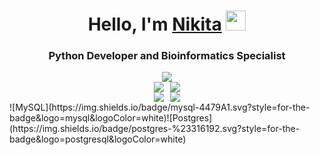 <div align="center">
    <h1>Hello, I'm <a href="https://hukumabob.github.io/" target="_blank">Nikita</a> <img src="https://github.com/blackcater/blackcater/raw/main/images/Hi.gif" height="32"/></h1>
    <h3>Python Developer and Bioinformatics Specialist</h3>
</div>

<div align="center">
    <img src="https://github-profile-summary-cards.vercel.app/api/cards/profile-details?username=HukumaBob&theme=nord_dark" />
</div>

<div align="center">
    <div style="display: flex; justify-content: center;">
        <img style="margin-right: 10px;" src="https://github-profile-summary-cards.vercel.app/api/cards/most-commit-language?username=HukumaBob&theme=nord_dark" />
        <img src="https://github-profile-summary-cards.vercel.app/api/cards/repos-per-language?username=HukumaBob&theme=nord_dark" />
    </div>
    <div style="display: flex; justify-content: center;">
        <img style="margin-right: 10px;" src="https://github-profile-summary-cards.vercel.app/api/cards/stats?username=HukumaBob&theme=nord_dark" />
        <img src="https://github-profile-summary-cards.vercel.app/api/cards/productive-time?username=HukumaBob&theme=nord_dark" />
    </div>
</div>
![MySQL](https://img.shields.io/badge/mysql-4479A1.svg?style=for-the-badge&logo=mysql&logoColor=white)![Postgres](https://img.shields.io/badge/postgres-%23316192.svg?style=for-the-badge&logo=postgresql&logoColor=white)
